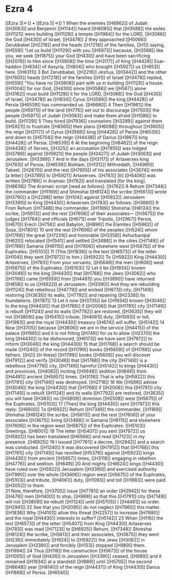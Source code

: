 # Ezra 4
[[Ezra 3|←]] • [[Ezra 5|→]]
1 When the enemies [[H6862]] of Judah [[H3063]] and Benjamin [[H1144]] heard [[H8085]] that [[H3588]] the exiles [[H1121]] were building [[H1129]] a temple [[H1964]] for the LORD, [[H3068]] the God [[H430]] of Israel, [[H3478]] 
2 they approached [[H5066]] Zerubbabel [[H2216]] and the heads [[H7218]] of the families, [[H1]] saying, [[H559]] “Let us build [[H1129]] with you [[H5973]] because, [[H3588]] like you,  we seek [[H1875]] your God [[H430]] and have been sacrificing [[H2076]] to Him since [[H3808]] the time [[H3117]] of  King [[H4428]] Esar-haddon [[H634]] of Assyria, [[H804]] who brought [[H5927]] us [[H853]] here. [[H6311]] 
3 But Zerubbabel, [[H2216]] Jeshua, [[H3442]] and the other [[H7605]] heads [[H7218]] of the families [[H1]] of Israel [[H3478]] replied, [[H559]] “You have no [[H3808]] part with us  in building [[H1129]] a house [[H1004]] for our God, [[H430]] since [[H3588]] we [[H587]] alone [[H3162]] must build [[H1129]] it for the LORD, [[H3068]] the God [[H430]] of Israel, [[H3478]] as [[H834]] Cyrus [[H3566]] the king [[H4428]] of Persia [[H6539]] has commanded us. [[H6680]] 
4 Then [[H1961]] the people [[H5971]] of the land [[H776]] set out to discourage [[H7503]] the people [[H5971]] of Judah [[H3063]] and make them afraid [[H1086]] to build. [[H1129]] 
5 They hired [[H7936]] counselors [[H3289]] against them [[H5921]] to frustrate [[H6565]] their plans [[H6098]] throughout [[H3605]] the reign [[H3117]] of Cyrus [[H3566]] king [[H4428]] of Persia [[H6539]] and down to [[H5704]] the reign [[H4438]] of Darius [[H1867]] king [[H4428]] of Persia. [[H6539]] 
6 At the beginning [[H8462]] of the reign [[H4438]] of Xerxes, [[H325]] an accusation [[H7855]] was lodged [[H3789]] against [[H5921]] the people [[H3427]] of Judah [[H3063]] and Jerusalem. [[H3389]] 
7 And in the days [[H3117]] of Artaxerxes king [[H783]] of Persia, [[H6539]] Bishlam, [[H1312]] Mithredath, [[H4990]] Tabeel, [[H2870]] and the rest [[H7605]] of  his associates [[H3674]] wrote [a letter] [[H3789]] to [[H5921]] Artaxerxes. [[H783]] [It] [[H5406]] was written [[H3789]] in Aramaic [[H762]] and translated [for the king]. [[H8638]] The Aramaic script [read as follows]: [[H762]] 
8 Rehum [[H7348]] the commander [[H1169]] and Shimshai [[H8124]] the scribe [[H5613]] wrote [[H3790]] a [[H2298]] letter [[H104]] against [[H5922]] Jerusalem [[H3390]] to King [[H4430]] Artaxerxes [[H783]] as follows: [[H3660]] 
9 From Rehum [[H7348]] the commander, [[H1169]] Shimshai [[H8124]] the scribe, [[H5613]] and the rest [[H7606]] of their associates— [[H3675]] the judges [[H1784]] and officials [[H671]] over Tripolis, [[H2967]] Persia, [[H670]] Erech [[H756]] and Babylon, [[H896]] the Elamites [[H5962]] of Susa, [[H7801]] 
10 and the rest [[H7606]] of the peoples [[H524]] whom [[H1768]] the great [[H7229]] and honorable [[H3358]] Ashurbanipal [[H620]] relocated [[H1541]] and settled [[H3488]] in the cities [[H7149]] of [[H1768]] Samaria [[H8115]] and [[H7606]] elsewhere west [[H5675]] of the Euphrates. [[H5103]] 
11 (This [[H1836]] is the text [[H6573]] of the letter [[H104]] they sent [[H7972]] to him.) [[H5922]] To [[H5922]] King [[H4430]] Artaxerxes, [[H783]] From your servants, [[H5649]] the men [[H606]] west [[H5675]] of the Euphrates: [[H5103]] 
12 Let it be [[H1934]] known [[H3046]] to the king [[H4430]] that [[H1768]] the Jews [[H3062]] who [[H1768]] came [[H5559]] from [[H4481]] you [[H3890]] have returned [[H858]] to us [[H5922]] at Jerusalem. [[H3390]] And they are rebuilding [[H1124]] that rebellious [[H4779]] and wicked [[H873]] city, [[H7149]] restoring [[H3635]] its walls, [[H7792]] and repairing [[H2338]] its foundations. [[H787]] 
13 Let it now [[H3705]] be [[H1934]] known [[H3046]] to the king [[H4430]] that [[H1768]] if [[H2006]] that [[H1791]] city [[H7149]] is rebuilt [[H1124]] and its walls [[H7792]] are restored, [[H3635]] they will not [[H3809]] pay [[H5415]] tribute, [[H4061]] duty, [[H1093]] or toll, [[H1983]] and the royal [[H4430]] treasury [[H674]] will suffer. [[H5142]] 
14 Now [[H3705]] because [[H3606]] we are in the service [[H4415]] of the palace [[H1965]] and it is not fitting [[H749]] for us  to allow [[H2370]] the king [[H4430]] to be dishonored, [[H6173]] we have sent [[H7972]] to inform [[H3046]] the king [[H4430]] 
15 that [[H1768]] a search should be made [[H1240]] of the record [[H1799]] books [[H5609]] of [[H1768]] your fathers. [[H2]] [In these] [[H1799]] books [[H5609]] you will discover [[H7912]] and verify [[H3046]] that [[H1768]] the city [[H7149]] is a rebellious [[H4779]] city, [[H7149]] harmful [[H5142]] to kings [[H4430]] and provinces, [[H4083]] inciting [[H5648]] sedition [[H849]] from [[H4481]] ancient [[H5957]] times. [[H3118]] That is why [[H5922]] this [[H1791]] city [[H7149]] was destroyed. [[H2718]] 
16 We [[H586]] advise [[H3046]] the king [[H4430]] that [[H1768]] if [[H2006]] this [[H1791]] city [[H7149]] is rebuilt [[H1124]] and its walls [[H7792]] are restored, [[H3635]] you will have [[H383]] no [[H3809]] dominion [[H2508]] west [[H5675]] of the Euphrates. [[H5103]] 
17 [Then] the king [[H4430]] sent [[H7972]] this reply: [[H6600]] To [[H5922]] Rehum [[H7348]] the commander, [[H1169]] Shimshai [[H8124]] the scribe, [[H5613]] and the rest [[H7606]] of your associates [[H3675]] living [[H3488]] in Samaria [[H8115]] and elsewhere [[H7606]] in the region west [[H5675]] of the Euphrates: [[H5103]] Greetings. [[H8001]] 
18 The letter [[H5407]] you sent [[H7972]] us [[H5922]] has been translated [[H6568]] and read [[H7123]] in my presence. [[H6925]] 
19 I issued [[H7761]] a decree, [[H2942]] and a search was conducted. [[H1240]] It was discovered [[H7912]] that [[H1768]] this [[H1791]] city [[H7149]] has revolted [[H5376]] against [[H5922]] kings [[H4430]] from ancient [[H5957]] times, [[H3118]] engaging in rebellion [[H4776]] and sedition. [[H849]] 
20 And mighty [[H8624]] kings [[H4430]] have ruled over [[H5922]] Jerusalem [[H3390]] and exercised authority [[H7990]] over the whole [[H3606]] region west [[H5675]] of the Euphrates, [[H5103]] and tribute, [[H4061]] duty, [[H1093]] and toll [[H1983]] were paid [[H3052]] to them.  
21 Now, therefore, [[H3705]] issue [[H7761]] an order [[H2942]] for these [[H479]] men [[H1400]] to stop, [[H989]] so that this [[H1791]] city [[H7149]] will not [[H3809]] be rebuilt [[H1124]] until [[H5705]] I [[H4481]] so order. [[H2941]] 
22 See that you [[H2095]] do not neglect [[H7960]] this matter. [[H1836]] Why [[H4101]] allow this threat [[H2257]] to increase [[H7680]] and the royal [[H4430]] interests to suffer? [[H5142]] 
23 When [[H116]] the text [[H6573]] of the letter [[H5407]] from King [[H4430]] Artaxerxes [[H783]] was read [[H7123]] to [[H6925]] Rehum, [[H7348]] Shimshai [[H8124]] the scribe, [[H5613]] and their associates, [[H3675]] they went [[H236]] immediately [[H924]] to [[H5922]] the Jews [[H3062]] in Jerusalem [[H3390]] and forcibly [[H153]] stopped [[H989]] them. [[H1994]] 
24 Thus [[H116]] the construction [[H5673]] of the house [[H1005]] of God [[H426]] in Jerusalem [[H3390]] ceased, [[H989]] and it remained [[H1934]] at a standstill [[H989]] until [[H5705]] the second [[H8648]] year [[H8140]] of the reign [[H4437]] of King [[H4430]] Darius [[H1868]] of Persia. [[H6540]] 
